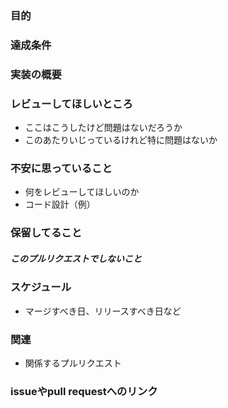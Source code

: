 ### 目的

### 達成条件

### 実装の概要

### レビューしてほしいところ
- ここはこうしたけど問題はないだろうか
- このあたりいじっているけれど特に問題はないか

### 不安に思っていること
- 何をレビューしてほしいのか
- コード設計（例）

### 保留してること

##### このプルリクエストでしないこと

### スケジュール
- マージすべき日、リリースすべき日など

### 関連
- 関係するプルリクエスト

### issueやpull requestへのリンク

#

